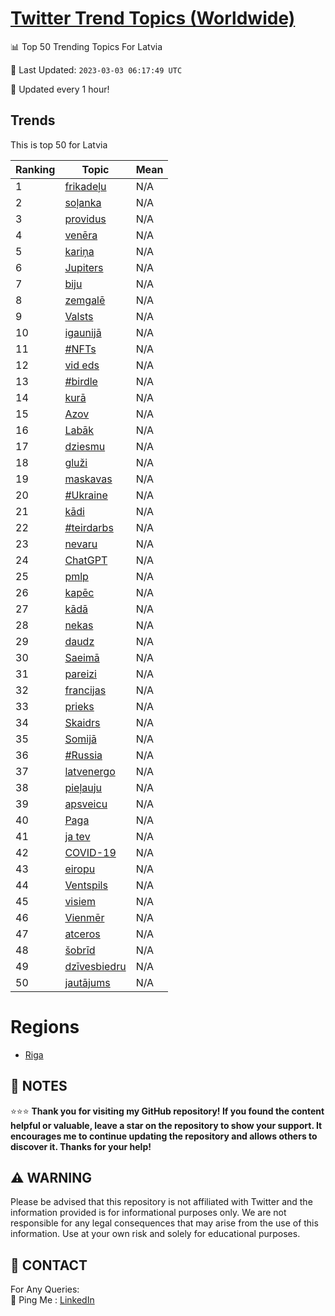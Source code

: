[Twitter Trend Topics (Worldwide)](https://github.com/ErcinDedeoglu/Twitter-Trend-Topics)
==========


📊 Top 50 Trending Topics For Latvia

📆 Last Updated: `2023-03-03 06:17:49 UTC`

🔧 Updated every 1 hour!


## Trends

This is top 50 for Latvia

| Ranking | Topic | Mean |
| ------- | ------------ | ------------ |
| 1 | [frikadeļu](http://twitter.com/search?q=frikade%c4%bcu) | N/A |
| 2 | [soļanka](http://twitter.com/search?q=so%c4%bcanka) | N/A |
| 3 | [providus](http://twitter.com/search?q=providus) | N/A |
| 4 | [venēra](http://twitter.com/search?q=ven%c4%93ra) | N/A |
| 5 | [kariņa](http://twitter.com/search?q=kari%c5%86a) | N/A |
| 6 | [Jupiters](http://twitter.com/search?q=Jupiters) | N/A |
| 7 | [biju](http://twitter.com/search?q=biju) | N/A |
| 8 | [zemgalē](http://twitter.com/search?q=zemgal%c4%93) | N/A |
| 9 | [Valsts](http://twitter.com/search?q=Valsts) | N/A |
| 10 | [igaunijā](http://twitter.com/search?q=igaunij%c4%81) | N/A |
| 11 | [#NFTs](http://twitter.com/search?q=%23NFTs) | N/A |
| 12 | [vid eds](http://twitter.com/search?q=vid+eds) | N/A |
| 13 | [#birdle](http://twitter.com/search?q=%23birdle) | N/A |
| 14 | [kurā](http://twitter.com/search?q=kur%c4%81) | N/A |
| 15 | [Azov](http://twitter.com/search?q=Azov) | N/A |
| 16 | [Labāk](http://twitter.com/search?q=Lab%c4%81k) | N/A |
| 17 | [dziesmu](http://twitter.com/search?q=dziesmu) | N/A |
| 18 | [gluži](http://twitter.com/search?q=glu%c5%bei) | N/A |
| 19 | [maskavas](http://twitter.com/search?q=maskavas) | N/A |
| 20 | [#Ukraine](http://twitter.com/search?q=%23Ukraine) | N/A |
| 21 | [kādi](http://twitter.com/search?q=k%c4%81di) | N/A |
| 22 | [#teirdarbs](http://twitter.com/search?q=%23teirdarbs) | N/A |
| 23 | [nevaru](http://twitter.com/search?q=nevaru) | N/A |
| 24 | [ChatGPT](http://twitter.com/search?q=ChatGPT) | N/A |
| 25 | [pmlp](http://twitter.com/search?q=pmlp) | N/A |
| 26 | [kapēc](http://twitter.com/search?q=kap%c4%93c) | N/A |
| 27 | [kādā](http://twitter.com/search?q=k%c4%81d%c4%81) | N/A |
| 28 | [nekas](http://twitter.com/search?q=nekas) | N/A |
| 29 | [daudz](http://twitter.com/search?q=daudz) | N/A |
| 30 | [Saeimā](http://twitter.com/search?q=Saeim%c4%81) | N/A |
| 31 | [pareizi](http://twitter.com/search?q=pareizi) | N/A |
| 32 | [francijas](http://twitter.com/search?q=francijas) | N/A |
| 33 | [prieks](http://twitter.com/search?q=prieks) | N/A |
| 34 | [Skaidrs](http://twitter.com/search?q=Skaidrs) | N/A |
| 35 | [Somijā](http://twitter.com/search?q=Somij%c4%81) | N/A |
| 36 | [#Russia](http://twitter.com/search?q=%23Russia) | N/A |
| 37 | [latvenergo](http://twitter.com/search?q=latvenergo) | N/A |
| 38 | [pieļauju](http://twitter.com/search?q=pie%c4%bcauju) | N/A |
| 39 | [apsveicu](http://twitter.com/search?q=apsveicu) | N/A |
| 40 | [Paga](http://twitter.com/search?q=Paga) | N/A |
| 41 | [ja tev](http://twitter.com/search?q=ja+tev) | N/A |
| 42 | [COVID-19](http://twitter.com/search?q=COVID-19) | N/A |
| 43 | [eiropu](http://twitter.com/search?q=eiropu) | N/A |
| 44 | [Ventspils](http://twitter.com/search?q=Ventspils) | N/A |
| 45 | [visiem](http://twitter.com/search?q=visiem) | N/A |
| 46 | [Vienmēr](http://twitter.com/search?q=Vienm%c4%93r) | N/A |
| 47 | [atceros](http://twitter.com/search?q=atceros) | N/A |
| 48 | [šobrīd](http://twitter.com/search?q=%c5%a1obr%c4%abd) | N/A |
| 49 | [dzīvesbiedru](http://twitter.com/search?q=dz%c4%abvesbiedru) | N/A |
| 50 | [jautājums](http://twitter.com/search?q=jaut%c4%81jums) | N/A |



# Regions

* [Riga](</Latvia/Riga.md>)



## 📝 NOTES

⭐⭐⭐ **Thank you for visiting my GitHub repository! If you found the content helpful or valuable, leave a star on the repository to show your support. It encourages me to continue updating the repository and allows others to discover it. Thanks for your help!**


## ⚠️ WARNING

Please be advised that this repository is not affiliated with Twitter and the information provided is for informational purposes only. We are not responsible for any legal consequences that may arise from the use of this information. Use at your own risk and solely for educational purposes.


## 📨 CONTACT

 For Any Queries:  
            🏓 Ping Me : [LinkedIn](https://www.linkedin.com/in/ercindedeoglu/)
